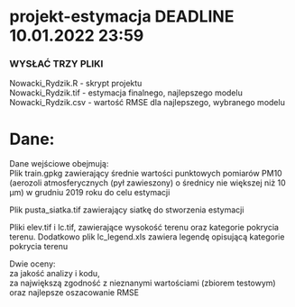 # projekt-estymacja DEADLINE 10.01.2022 23:59

### WYSŁAĆ TRZY PLIKI <br>
Nowacki_Rydzik.R - skrypt projektu <br>
Nowacki_Rydzik.tif - estymacja finalnego, najlepszego modelu <br>
Nowacki_Rydzik.csv - wartość RMSE dla najlepszego, wybranego modelu <br>

# Dane:
Dane wejściowe obejmują: <br>
Plik train.gpkg zawierający średnie wartości punktowych pomiarów PM10 (aerozoli atmosferycznych (pył zawieszony) o średnicy nie większej niż 10 μm) w grudniu 2019 roku do celu estymacji
<p>Plik pusta_siatka.tif zawierający siatkę do stworzenia estymacji </p>
<p>Pliki elev.tif i lc.tif, zawierające wysokość terenu oraz kategorie pokrycia terenu. Dodatkowo plik lc_legend.xls zawiera legendę opisującą kategorie pokrycia terenu </p>

Dwie oceny: <br>
za jakość analizy i kodu, <br>
za największą zgodność z nieznanymi wartościami (zbiorem testowym) oraz najlepsze oszacowanie RMSE
